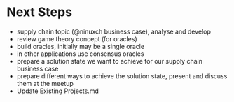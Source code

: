# Next Steps

- supply chain topic (@ninuxch business case), analyse and develop
- review game theory concept (for oracles)
- build oracles, initially may be a single oracle
- in other applications use consensus oracles
- prepare a solution state we want to achieve for our supply chain business case
- prepare different ways to achieve the solution state, present and discuss them at the meetup
- Update Existing Projects.md
